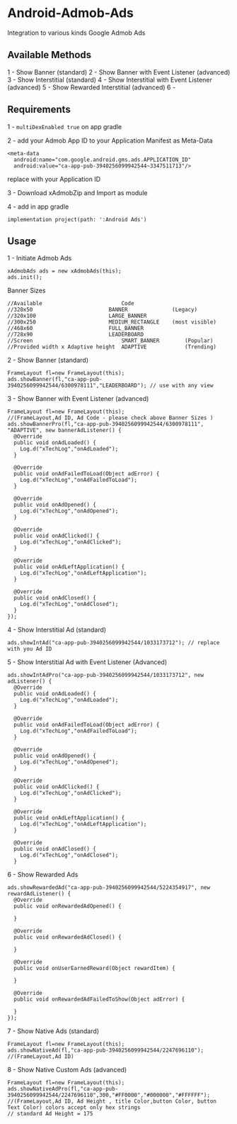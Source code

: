 # Android-Admob-Ads
Integration to various kinds Google Admob Ads

## Available Methods
1 - Show Banner (standard)
2 - Show Banner with Event Listener (advanced)
3 - Show Interstitial (standard)
4 - Show Interstitial with Event Listener (advanced)
5 - Show Rewarded Interstitial (advanced)
6 - 

## Requirements

1 -  ``` multiDexEnabled true ```
on app gradle

2 - add your Admob App ID to your Application Manifest as Meta-Data
``` 
<meta-data
  android:name="com.google.android.gms.ads.APPLICATION_ID"
  android:value="ca-app-pub-3940256099942544~3347511713"/>
```
replace with your Application ID

3 - Download xAdmobZip and Import as module

4 - add in app gradle 
```
implementation project(path: ':Android Ads')
```

## Usage

1 - Initiate Admob Ads
```
xAdmobAds ads = new xAdmobAds(this);
ads.init();
```

Banner Sizes
```
//Available                         Code
//320x50	                    BANNER              (Legacy)
//320x100	                    LARGE_BANNER        
//300x250	                    MEDIUM_RECTANGLE    (most visible)
//468x60	                    FULL_BANNER     
//728x90	                    LEADERBOARD   
//Screen                            SMART_BANNER        (Popular)
//Provided width x Adaptive height  ADAPTIVE            (Trending)
```

2 - Show Banner (standard)
```
FrameLayout fl=new FrameLayout(this);
ads.showBanner(fl,"ca-app-pub-3940256099942544/6300978111","LEADERBOARD"); // use with any view

```

3 - Show Banner with Event Listener (advanced)
```
FrameLayout fl=new FrameLayout(this);
//(FrameLayout,Ad ID, Ad Code - please check above Banner Sizes )
ads.showBannerPro(fl,"ca-app-pub-3940256099942544/6300978111", "ADAPTIVE", new bannerAdListener() {
  @Override
  public void onAdLoaded() {
    Log.d("xTechLog","onAdLoaded");
  }

  @Override
  public void onAdFailedToLoad(Object adError) {
    Log.d("xTechLog","onAdFailedToLoad");
  }

  @Override
  public void onAdOpened() {
    Log.d("xTechLog","onAdOpened");
  }

  @Override
  public void onAdClicked() {
    Log.d("xTechLog","onAdClicked");
  }

  @Override
  public void onAdLeftApplication() {
    Log.d("xTechLog","onAdLeftApplication");
  }

  @Override
  public void onAdClosed() {
    Log.d("xTechLog","onAdClosed");
  }
});
```

4 - Show Interstitial Ad (standard)

```
ads.showIntAd("ca-app-pub-3940256099942544/1033173712"); // replace with you Ad ID
```

5 - Show Interstitial Ad with Event Listener (Advanced)
```
ads.showIntAdPro("ca-app-pub-3940256099942544/1033173712", new adListener() {
  @Override
  public void onAdLoaded() {
    Log.d("xTechLog","onAdLoaded");
  }

  @Override
  public void onAdFailedToLoad(Object adError) {
    Log.d("xTechLog","onAdFailedToLoad");
  }

  @Override
  public void onAdOpened() {
    Log.d("xTechLog","onAdOpened");
  }

  @Override
  public void onAdClicked() {
    Log.d("xTechLog","onAdClicked");
  }

  @Override
  public void onAdLeftApplication() {
    Log.d("xTechLog","onAdLeftApplication");
  }

  @Override
  public void onAdClosed() {
    Log.d("xTechLog","onAdClosed");
  }
```

6 - Show Rewarded Ads 

```
ads.showRewardedAd("ca-app-pub-3940256099942544/5224354917", new rewardAdListener() {
  @Override
  public void onRewardedAdOpened() {

  }

  @Override
  public void onRewardedAdClosed() {

  }

  @Override
  public void onUserEarnedReward(Object rewardItem) {

  }

  @Override
  public void onRewardedAdFailedToShow(Object adError) {

  }
});
```

7 - Show Native Ads (standard)

```
FrameLayout fl=new FrameLayout(this);
ads.showNativeAd(fl,"ca-app-pub-3940256099942544/2247696110");
//(FrameLayout,Ad ID)
```

8 - Show Native Custom Ads (advanced)

```
FrameLayout fl=new FrameLayout(this);
ads.showNativeAdPro(fl,"ca-app-pub-3940256099942544/2247696110",300,"#FF0000","#000000","#FFFFFF");
//(FrameLayout,Ad ID, Ad Height , title Color,button Color, button Text Color) colors accept only hex strings 
// standard Ad Height = 175
```


